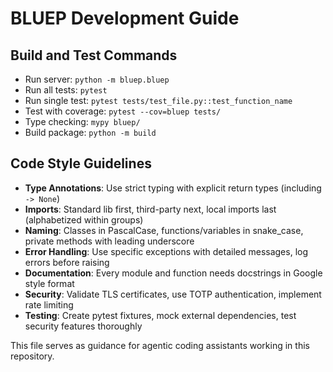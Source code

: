 # BLUEP Development Guide

## Build and Test Commands
- Run server: `python -m bluep.bluep`
- Run all tests: `pytest`
- Run single test: `pytest tests/test_file.py::test_function_name`
- Test with coverage: `pytest --cov=bluep tests/`
- Type checking: `mypy bluep/`
- Build package: `python -m build`

## Code Style Guidelines
- **Type Annotations**: Use strict typing with explicit return types (including `-> None`)
- **Imports**: Standard lib first, third-party next, local imports last (alphabetized within groups)
- **Naming**: Classes in PascalCase, functions/variables in snake_case, private methods with leading underscore
- **Error Handling**: Use specific exceptions with detailed messages, log errors before raising
- **Documentation**: Every module and function needs docstrings in Google style format
- **Security**: Validate TLS certificates, use TOTP authentication, implement rate limiting
- **Testing**: Create pytest fixtures, mock external dependencies, test security features thoroughly

This file serves as guidance for agentic coding assistants working in this repository.